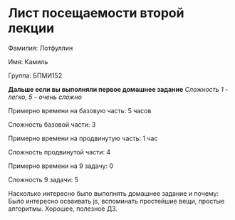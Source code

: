 # Лист посещаемости второй лекции

Фамилия: Лотфуллин

Имя: Камиль

Группа: БПМИ152

**Дальше если вы выполняли первое домашнее задание**
*Сложность 1 - легко, 5 - очень сложно*

Примерно времени на базовую часть: 5 часов

Сложность базовой части: 3

Примерно времени на продвинутую часть: 1 час

Сложность продвинутой части: 4

Примерно времени на 9 задачу: 0

Сложность 9 задачи: 5

Насколько интересно было выполнять домашнее задание и почему: Было интересно осваивать js, вспоминать простейшие вещи, простые алгоритмы. Хорошее, полезное ДЗ.
